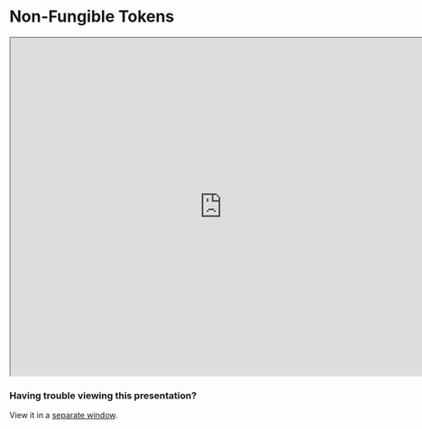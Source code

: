 # Non-Fungible Tokens

<iframe width=750 height=600 src="https://gitpitch.com/tari-labs/tari-university/master?p=/src/non-fungible-tokens/nft-landscape-1#/"></iframe>

### Having trouble viewing this presentation?

View it in a [separate window](https://gitpitch.com/tari-labs/tari-university/master?p=/src/non-fungible-tokens/nft-landscape-1#/).
